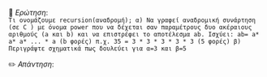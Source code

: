 📌 *Ερώτηση*:  
`
Τι ονομάζουμε recursion(αναδρομή); α) Να γραφεί αναδρομική συνάρτηση (σε C ) με όνομα power που να δέχεται σαν παραμέτρους δυο ακέραιους αριθμούς (a και b) και να επιστρέφει το αποτέλεσμα ab. Ισχύει: ab= a* a* a* ... * a (b φορές) π.χ. 35 = 3 * 3 * 3 * 3 * 3 (5 φορές) β) Περιγράψτε σχηματικά πως δουλεύει για α=3 και β=5
`

 
✏️ *Απάντηση*: 
 
